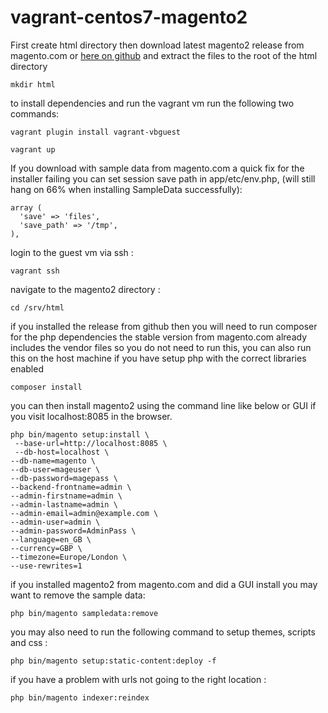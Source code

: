 # vagrant-centos7-magento2

First create html directory then download latest magento2 release from magento.com or [here on github](https://github.com/magento/magento2/releases) and extract the files to the root of the html directory

`mkdir html`

to install dependencies and run the vagrant vm run the following two commands:

`vagrant plugin install vagrant-vbguest`

`vagrant up`

If you download with sample data from magento.com a quick fix for the installer failing you can set session save path in app/etc/env.php, (will still hang on 66% when installing SampleData successfully):
```
array (
  'save' => 'files',
  'save_path' => '/tmp',
),
```

login to the guest vm via ssh :

`vagrant ssh`

navigate to the magento2 directory :

`cd /srv/html`

if you installed the release from github then you will need to run composer for the php dependencies the stable version from magento.com already includes the vendor files so you do not need to run this, you can also run this on the host machine if you have setup php with the correct libraries enabled

`composer install`

you can then install magento2 using the command line like below or GUI if you visit localhost:8085 in the browser.

```
php bin/magento setup:install \
 --base-url=http://localhost:8085 \
 --db-host=localhost \
--db-name=magento \
--db-user=mageuser \
--db-password=magepass \
--backend-frontname=admin \
--admin-firstname=admin \
--admin-lastname=admin \
--admin-email=admin@example.com \
--admin-user=admin \
--admin-password=AdminPass \
--language=en_GB \
--currency=GBP \
--timezone=Europe/London \
--use-rewrites=1
```

if you installed magento2 from magento.com and did a GUI install you may want to remove the sample data:

`php bin/magento sampledata:remove`

you may also need to run the following command to setup themes, scripts and css :

`php bin/magento setup:static-content:deploy -f`

if you have a problem with urls not going to the right location :

`php bin/magento indexer:reindex`
